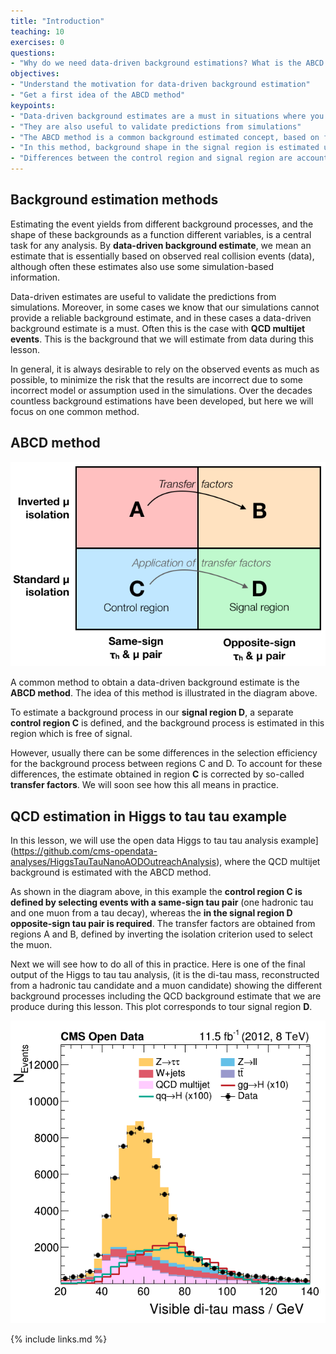 ```yaml
---
title: "Introduction"
teaching: 10
exercises: 0
questions:
- "Why do we need data-driven background estimations? What is the ABCD method?"
objectives:
- "Understand the motivation for data-driven background estimation"
- "Get a first idea of the ABCD method"
keypoints:
- "Data-driven background estimates are a must in situations where you cannot get a reliable estimate from simulation"
- "They are also useful to validate predictions from simulations"
- "The ABCD method is a common background estimated concept, based on four different regions in phase space"
- "In this method, background shape in the signal region is estimated using a control region"
- "Differences between the control region and signal region are accounted for by event weights called transfer factors"
---
```


## Background estimation methods

Estimating the event yields from different background processes, and the shape of these backgrounds as a function different variables, is a central task for any analysis. By **data-driven background estimate**, we mean an estimate that is essentially based on observed real collision events (data), although often these estimates also use some simulation-based information. 

Data-driven estimates are useful to validate the predictions from simulations. Moreover, in some cases we know that our simulations cannot provide a reliable background estimate, and in these cases a data-driven background estimate is a must. Often this is the case with **QCD multijet events**. This is the background that we will estimate from data during this lesson.

In general, it is always desirable to rely on the observed events as much as possible, to minimize the risk that the results are incorrect due to some incorrect model or assumption used in the simulations. Over the decades countless background estimations have been developed, but here we will focus on one common method.

## ABCD method

![](../assets/img/abcd_diagram.png)

A common method to obtain a data-driven background estimate is the **ABCD method**. The idea of this method is illustrated in the diagram above. 

To estimate a background process in our **signal region D**, a separate **control region C** is defined, and the background process is estimated in this region which is free of signal.

However, usually there can be some differences in the selection efficiency for the background process between regions C and D. To account for these differences, the estimate obtained in region **C** is corrected by so-called **transfer factors**. We will soon see how this all means in practice.

## QCD estimation in Higgs to tau tau example

In this lesson, we will use the open data Higgs to tau tau analysis example](https://github.com/cms-opendata-analyses/HiggsTauTauNanoAODOutreachAnalysis), where the QCD multijet background is estimated with the ABCD method. 

As shown in the diagram above, in this example the **control region C is defined by selecting events with a same-sign tau pair** (one hadronic tau and one muon from a tau decay), whereas the **in the signal region D opposite-sign tau pair is required**. The transfer factors are obtained from regions A and B, defined by inverting the isolation criterion used to select the muon. 

Next we will see how to do all of this in practice. Here is one of the final output of the Higgs to tau tau analysis, (it is the di-tau mass, reconstructed from a hadronic tau candidate and a muon candidate) showing the different background processes including the QCD background estimate that we are produce during this lesson. This plot corresponds to tour signal region **D**.

![](../assets/img/m_vis.png)

{% include links.md %}

